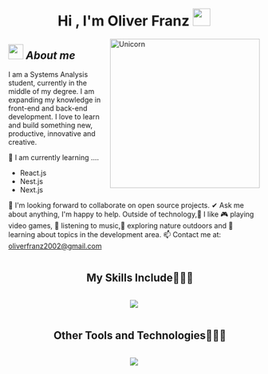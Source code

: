 <h1 align="center">Hi , I'm Oliver Franz <img src="https://media.giphy.com/media/hvRJCLFzcasrR4ia7z/giphy.gif" width="35"></h1>

<img align="right" width=300px alt="Unicorn" src="https://media.licdn.com/dms/image/D4D12AQEa2mkv6LDDYw/article-cover_image-shrink_600_2000/0/1689474209403?e=2147483647&v=beta&t=Nhi3t1tSFCKf4pGmCquTu_RLhT1IQoLHH8ECqhWdPtY" />

## <img src="https://media.giphy.com/media/ObNTw8Uzwy6KQ/giphy.gif" width="30px">&nbsp;***About me***

I am a Systems Analysis student, currently in the middle of my degree. I am expanding my knowledge in front-end and back-end development. I love to learn and build something new, productive, innovative and creative.

🌱 I am currently learning ....
- React.js
- Nest.js
- Next.js
  
👯 I'm looking forward to collaborate on open source projects.
✔ Ask me about anything, I'm happy to help.
Outside of technology,🌱 I like 🎮 playing video games, 🎵 listening to music,🌴 exploring nature outdoors and 📖 learning about topics in the development area.
📫 Contact me at: <a href="oliverfranz2002@gmail.com">oliverfranz2002@gmail.com</a>


<!--h1 without bottom border-->
<div id="user-content-toc">
  <ul align="center">
    <summary><h2 style="display: inline-block">My Skills Include👨🏻‍💻</h2></summary>
  </ul>
</div>
<!--tech stack icons-->
<p align="center">
  <a href="https://skillicons.dev">
    <img src="https://skillicons.dev/icons?i=html,css,js,nodejs,ts,php,py,express,nestjs,nextjs,react,tailwind,mongodb,mysql,postgres,figma,github,jenkins,vscode,=14" />
  </a>
</p>


<div id="user-content-toc">
  <ul align="center">
    <summary><h2 style="display: inline-block">Other Tools and Technologies👨🏻‍💻</h2></summary>
  </ul>
</div>
<!--tech stack icons-->
<p align="center">
  <a href="https://skillicons.dev">
    <img src="https://skillicons.dev/icons?i=git,aws,discord,docker,figma,github,vscode,=14" />
  </a>
</p>



